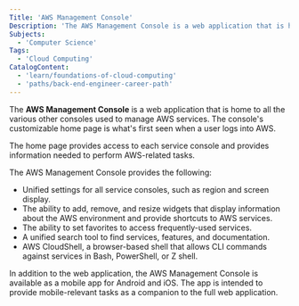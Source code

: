```yaml
---
Title: 'AWS Management Console'
Description: 'The AWS Management Console is a web application that is home to all the various other consoles used to manage AWS services.'
Subjects:
  - 'Computer Science'
Tags:
  - 'Cloud Computing'
CatalogContent:
  - 'learn/foundations-of-cloud-computing'
  - 'paths/back-end-engineer-career-path'
---
```


The **AWS Management Console** is a web application that is home to all the various other consoles used to manage AWS services. The console's customizable home page is what's first seen when a user logs into AWS.

The home page provides access to each service console and provides information needed to perform AWS-related tasks.

The AWS Management Console provides the following:

- Unified settings for all service consoles, such as region and screen display.
- The ability to add, remove, and resize widgets that display information about the AWS environment and provide shortcuts to AWS services.
- The ability to set favorites to access frequently-used services.
- A unified search tool to find services, features, and documentation.
- AWS CloudShell, a browser-based shell that allows CLI commands against services in Bash, PowerShell, or Z shell.

In addition to the web application, the AWS Management Console is available as a mobile app for Android and iOS. The app is intended to provide mobile-relevant tasks as a companion to the full web application.
